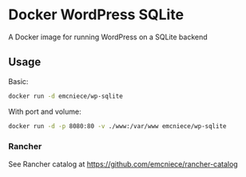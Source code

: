 # Docker WordPress SQLite

A Docker image for running WordPress on a SQLite backend

## Usage

Basic:

```sh
docker run -d emcniece/wp-sqlite
```

With port and volume:

```sh
docker run -d -p 8080:80 -v ./www:/var/www emcniece/wp-sqlite
```

### Rancher

See Rancher catalog at https://github.com/emcniece/rancher-catalog